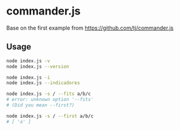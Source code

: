 # commander.js

Base on the first example from https://github.com/tj/commander.js

## Usage

```bash
node index.js -v
node index.js --version

node index.js -i
node index.js --indicadores
```

```bash
node index.js -s / --fits a/b/c
# error: unknown option '--fits'
# (Did you mean --first?)

node index.js -s / --first a/b/c
# [ 'a' ]
```
